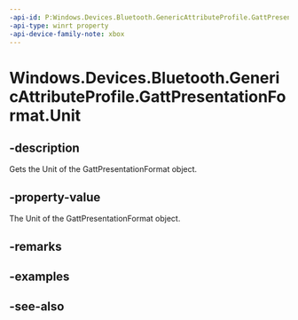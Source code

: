 ```yaml
---
-api-id: P:Windows.Devices.Bluetooth.GenericAttributeProfile.GattPresentationFormat.Unit
-api-type: winrt property
-api-device-family-note: xbox
---
```


<!-- Property syntax
public ushort Unit { get; }
-->

# Windows.Devices.Bluetooth.GenericAttributeProfile.GattPresentationFormat.Unit

## -description
Gets the Unit of the GattPresentationFormat object.

## -property-value
The Unit of the GattPresentationFormat object.

## -remarks

## -examples

## -see-also
